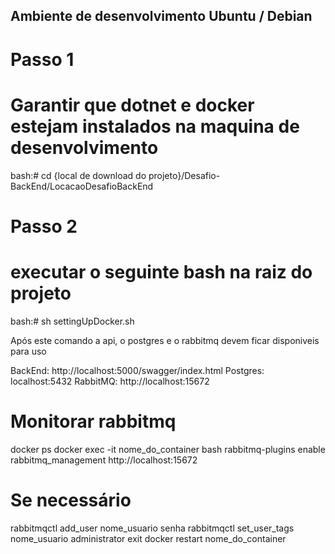## Ambiente de desenvolvimento Ubuntu / Debian
# Passo 1
# Garantir que dotnet e docker estejam instalados na maquina de desenvolvimento
bash:# cd {local de download do projeto}/Desafio-BackEnd/LocacaoDesafioBackEnd
# Passo 2
# executar o seguinte bash na raiz do projeto
bash:# sh settingUpDocker.sh 

Após este comando a api, o postgres e o rabbitmq devem ficar disponiveis para uso

BackEnd: http://localhost:5000/swagger/index.html
Postgres: localhost:5432
RabbitMQ: http://localhost:15672


# Monitorar rabbitmq
docker ps
docker exec -it nome_do_container bash
rabbitmq-plugins enable rabbitmq_management
http://localhost:15672
# Se necessário
rabbitmqctl add_user nome_usuario senha
rabbitmqctl set_user_tags nome_usuario administrator
exit
docker restart nome_do_container
